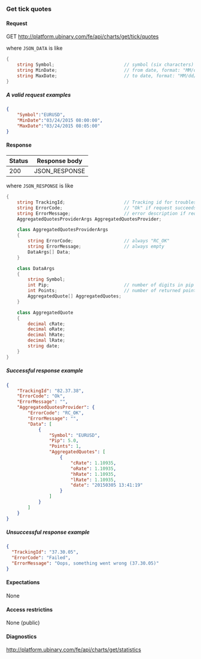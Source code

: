 ﻿
### Get tick quotes

#### Request

GET http://platform.ubinary.com/fe/api/charts/get/tick/quotes

where `JSON_DATA` is like

```C#
{
    string Symbol;                          // symbol (six characters)
    string MinDate;                         // from date, format: "MM/dd/yyyy HH:mm:ss"
    string MaxDate;                         // to date, format: "MM/dd/yyyy HH:mm:ss"
}
```

##### A valid request examples

```json    
{
    "Symbol":"EURUSD",
    "MinDate":"03/24/2015 08:00:00",
    "MaxDate":"03/24/2015 08:05:00"
}
```

#### Response

Status | Response body
-------|--------------
200    | JSON_RESPONSE

where `JSON_RESPONSE` is like

```C#
{
    string TrackingId;                      // Tracking id for troubleshooting
    string ErrorCode;                       // "Ok" if request succeeds, short error code if request fails
    string ErrorMessage;                    // error description if request fails
    AggregatedQuotesProviderArgs AggregatedQuotesProvider;

    class AggregatedQuotesProviderArgs
    {
        string ErrorCode;                   // always "RC_OK"
        string ErrorMessage;                // always empty
        DataArgs[] Data;
    }

    class DataArgs
    {
        string Symbol;
        int Pip;                            // number of digits in pip
        int Points;                         // number of returned points
        AggregatedQuote[] AggregatedQuotes;
    }

    class AggregatedQuote
    {
        decimal cRate;
        decimal oRate;
        decimal hRate;
        decimal lRate;
        string date;
    }
}
```


##### Successful response example

```json
{
    "TrackingId": "82.37.38",
    "ErrorCode": "Ok",
    "ErrorMessage": "",
    "AggregatedQuotesProvider": {
        "ErrorCode": "RC_OK",
        "ErrorMessage": "",
        "Data": [
            {
                "Symbol": "EURUSD",
                "Pip": 5.0,
                "Points": 1,
                "AggregatedQuotes": [
                    {
                        "cRate": 1.10935,
                        "oRate": 1.10935,
                        "hRate": 1.10935,
                        "lRate": 1.10935,
                        "date": "20150305 13:41:19"
                    }
                ]
            }
        ]
    }
}
```


##### Unsuccessful response example

```json
{
  "TrackingId": "37.30.05",
  "ErrorCode": "Failed",
  "ErrorMessage": "Oops, something went wrong (37.30.05)"
}
```



#### Expectations

None

#### Access restrictins

None (public)


#### Diagnostics

http://platform.ubinary.com/fe/api/charts/get/statistics

